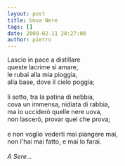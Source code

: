 ```yaml
---
layout: post
title: Uova Nere
tags: []
date: 2009-02-11 20:27:00
author: pietro
---
```

Lascio in pace a distillare<br/>queste lacrime sì amare,<br/>le rubai alla mia pioggia,<br/>alla base, dove il cielo poggia;<br/><br/>lì sotto, tra la patina di nebbia,<br/>cova un immensa, nidiata di rabbia,<br/>ma io ucciderò quelle nere uova,<br/>non lascerò, provar quel che prova;<br/><br/>e non voglio vederti mai piangere mai,<br/>non l'hai mai fatto, e mai lo farai.<br/><br/><span style="font-style: italic">A Sere...</span>
